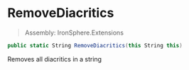 ﻿

# RemoveDiacritics

> Assembly: IronSphere.Extensions

```csharp
public static String RemoveDiacritics(this String this)
```

Removes all diacritics in a string

